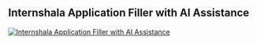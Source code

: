 ## Internshala Application Filler with AI Assistance

[![Internshala Application Filler with AI Assistance](https://img.youtube.com/vi/jQ8dZwTw8wQ)](https://www.youtube.com/watch?v=jQ8dZwTw8wQ)


